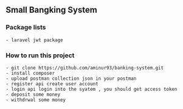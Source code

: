 ## Small Bangking System

### Package lists

    - laravel jwt package

### How to run this project

    - git clone https://github.com/aminur93/banking-system.git
    - install composer
    - upload postman collection json in your postman
    - register api create user account
    - login api login into the syatem , you should get access token
    - deposit some money
    - withdrwal some money
